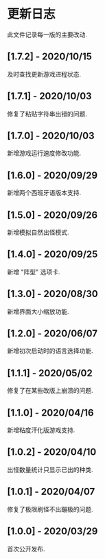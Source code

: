 
# 更新日志

此文件记录每一版的主要改动.

## [1.7.2] - 2020/10/15
及时查找更新游戏进程状态.

## [1.7.1] - 2020/10/03
修复了粘贴字符串出错的问题.

## [1.7.0] - 2020/10/03
新增游戏运行速度修改功能.

## [1.6.0] - 2020/09/29
新增两个西班牙语版本支持.

## [1.5.0] - 2020/09/26
新增模拟自然出怪模式.

## [1.4.0] - 2020/09/25
新增 "阵型" 选项卡.

## [1.3.0] - 2020/08/30
新增界面大小缩放功能.

## [1.2.0] - 2020/06/07
新增初次启动时的语言选择功能.

## [1.1.1] - 2020/05/02
修复了在某些改版上崩溃的问题.

## [1.1.0] - 2020/04/16
新增粘度汗化版游戏支持.

## [1.0.2] - 2020/04/10
出怪数量统计只显示已出的种类.

## [1.0.1] - 2020/04/07
修复了极限刷怪不出蹦极的问题.

## [1.0.0] - 2020/03/29
首次公开发布.
